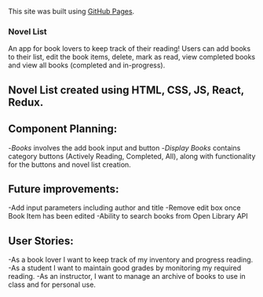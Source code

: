 This site was built using [GitHub Pages](https://pages.xyz).

### Novel List

An app for book lovers to keep track of their reading! Users can add books to their list, edit the book items, delete, mark as read, view completed books and view all books (completed and in-progress).

## Novel List created using HTML, CSS, JS, React, Redux.

## Component Planning:

-_Books_ involves the add book input and button -_Display Books_ contains category buttons (Actively Reading, Completed, All), along with functionality for the buttons and novel list creation.

## Future improvements:

-Add input parameters including author and title
-Remove edit box once Book Item has been edited
-Ability to search books from Open Library API

## User Stories:

-As a book lover I want to keep track of my inventory and progress reading.
-As a student I want to maintain good grades by monitoring my required reading.
-As an instructor, I want to manage an archive of books to use in class and for personal use.
